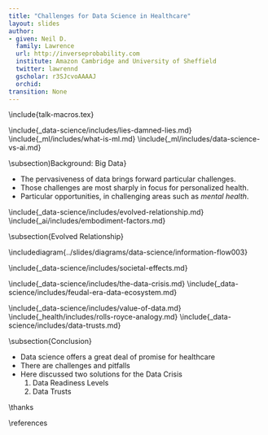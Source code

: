 ```yaml
---
title: "Challenges for Data Science in Healthcare"
layout: slides
author:
- given: Neil D.
  family: Lawrence
  url: http://inverseprobability.com
  institute: Amazon Cambridge and University of Sheffield
  twitter: lawrennd
  gscholar: r3SJcvoAAAAJ
  orchid: 
transition: None
---
```


\include{talk-macros.tex}

\include{_data-science/includes/lies-damned-lies.md}
\include{_ml/includes/what-is-ml.md}
\include{_ml/includes/data-science-vs-ai.md}

\subsection)Background: Big Data}

* The pervasiveness of data brings forward particular challenges.
* Those challenges are most sharply in focus for personalized health.
* Particular opportunities, in challenging areas such as *mental health*.

\include{_data-science/includes/evolved-relationship.md}
\include{_ai/includes/embodiment-factors.md}


\subsection{Evolved Relationship}

\includediagram{../slides/diagrams/data-science/information-flow003}

\include{_data-science/includes/societal-effects.md}

\include{_data-science/includes/the-data-crisis.md}
\include{_data-science/includes/feudal-era-data-ecosystem.md}

\include{_data-science/includes/value-of-data.md}
\include{_health/includes/rolls-royce-analogy.md}
\include{_data-science/includes/data-trusts.md}


\subsection{Conclusion} 

* Data science offers a great deal of promise for healthcare
* There are challenges and pitfalls
* Here discussed two solutions for the Data Crisis
    1. Data Readiness Levels
    2. Data Trusts


\thanks

\references
